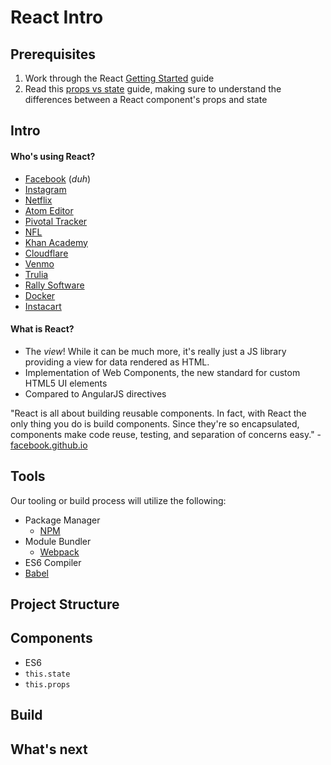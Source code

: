 # React Intro

## Prerequisites

1. Work through the React [Getting Started](https://facebook.github.io/react/docs/getting-started.html) guide
1. Read this [props vs state](https://github.com/uberVU/react-guide/blob/master/props-vs-state.md) guide, making sure to understand the differences between a React component's props and state

## Intro

#### Who's using React?
  - [Facebook](http://facebook.com) (*duh*)
  - [Instagram](http://instagram.com)
  - [Netflix](http://netflix.com)
  - [Atom Editor](http://atom.io)
  - [Pivotal Tracker](http://khanacademy.com)
  - [NFL](https://github.com/nfl?utf8=%E2%9C%93&query=react)
  - [Khan Academy](http://khanacademy.com)
  - [Cloudflare](http://www.cloudflare.com)
  - [Venmo](http://venmo.com)
  - [Trulia](http://trulia.com)
  - [Rally Software](http://rallydev.com)
  - [Docker](http://hub.docker.com)
  - [Instacart](http://instacart.com)

#### What is React?

- The *view*! While it can be much more, it's really just a JS library providing a view for data rendered as HTML.
- Implementation of Web Components, the new standard for custom HTML5 UI elements
- Compared to AngularJS directives

"React is all about building reusable components. In fact, with React the only thing you do is build components. Since they're so encapsulated, components make code reuse, testing, and separation of concerns easy." - [facebook.github.io](https://facebook.github.io/react/docs/why-react.html#build-composable-components)

## Tools
Our tooling or build process will utilize the following:

- Package Manager
  - [NPM](https://www.npmjs.com/)
- Module Bundler
  - [Webpack](https://webpack.github.io)
- ES6 Compiler
 - [Babel](https://babeljs.io/)

## Project Structure

## Components

- ES6
- `this.state`
- `this.props`

## Build



## What's next
